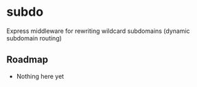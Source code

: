 # subdo
Express middleware for rewriting wildcard subdomains (dynamic subdomain routing)

## Roadmap
- Nothing here yet